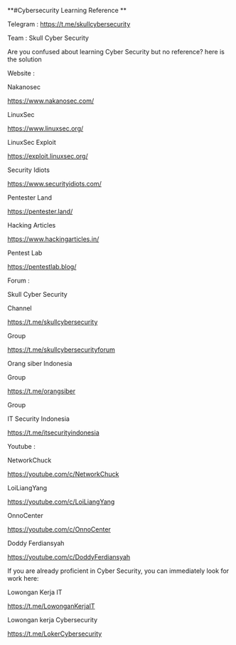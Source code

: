 **#Cybersecurity Learning Reference
**

Telegram : https://t.me/skullcybersecurity

Team : Skull Cyber Security

Are you confused about learning Cyber Security but no reference? here is the solution

Website :

Nakanosec

https://www.nakanosec.com/

LinuxSec 

https://www.linuxsec.org/

LinuxSec Exploit

https://exploit.linuxsec.org/

Security Idiots

https://www.securityidiots.com/

Pentester Land

https://pentester.land/

Hacking Articles

https://www.hackingarticles.in/

Pentest Lab

https://pentestlab.blog/


Forum :

Skull Cyber Security

Channel

https://t.me/skullcybersecurity

Group

https://t.me/skullcybersecurityforum

Orang siber Indonesia

Group

https://t.me/orangsiber

Group

IT Security Indonesia

https://t.me/itsecurityindonesia


Youtube :

NetworkChuck

https://youtube.com/c/NetworkChuck

LoiLiangYang

https://youtube.com/c/LoiLiangYang

OnnoCenter

https://youtube.com/c/OnnoCenter

Doddy Ferdiansyah

https://youtube.com/c/DoddyFerdiansyah


If you are already proficient in Cyber Security, you can immediately look for work here:

Lowongan Kerja IT

https://t.me/LowonganKerjaIT

Lowongan kerja Cybersecurity

https://t.me/LokerCybersecurity
